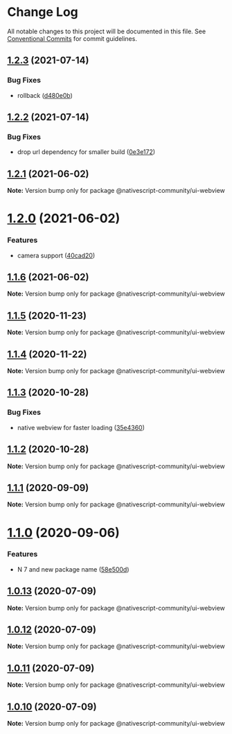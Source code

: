 # Change Log

All notable changes to this project will be documented in this file.
See [Conventional Commits](https://conventionalcommits.org) for commit guidelines.

## [1.2.3](https://github.com/nativescript-community/ui-webview/compare/v1.2.2...v1.2.3) (2021-07-14)


### Bug Fixes

* rollback ([d480e0b](https://github.com/nativescript-community/ui-webview/commit/d480e0b26083dabef140e140b6bc59dc0cdbb386))





## [1.2.2](https://github.com/nativescript-community/ui-webview/compare/v1.2.1...v1.2.2) (2021-07-14)


### Bug Fixes

* drop url dependency for smaller build ([0e3e172](https://github.com/nativescript-community/ui-webview/commit/0e3e172e4622729a3a41742ac533c0139a0e1080))





## [1.2.1](https://github.com/nativescript-community/ui-webview/compare/v1.2.0...v1.2.1) (2021-06-02)

**Note:** Version bump only for package @nativescript-community/ui-webview





# [1.2.0](https://github.com/nativescript-community/ui-webview/compare/v1.1.6...v1.2.0) (2021-06-02)


### Features

* camera support ([40cad20](https://github.com/nativescript-community/ui-webview/commit/40cad20f54beecbdfd2f923d8d3ac558badc049c))





## [1.1.6](https://github.com/nativescript-community/ui-webview/compare/v1.1.5...v1.1.6) (2021-06-02)

**Note:** Version bump only for package @nativescript-community/ui-webview





## [1.1.5](https://github.com/nativescript-community/ui-webview/compare/v1.1.4...v1.1.5) (2020-11-23)

**Note:** Version bump only for package @nativescript-community/ui-webview





## [1.1.4](https://github.com/nativescript-community/ui-webview/compare/v1.1.3...v1.1.4) (2020-11-22)

**Note:** Version bump only for package @nativescript-community/ui-webview





## [1.1.3](https://github.com/nativescript-community/ui-webview/compare/v1.1.2...v1.1.3) (2020-10-28)


### Bug Fixes

* native webview for faster loading ([35e4360](https://github.com/nativescript-community/ui-webview/commit/35e4360bc86ea2c8aa03191b1fab09048b327b2a))





## [1.1.2](https://github.com/nativescript-community/ui-webview/compare/v1.1.1...v1.1.2) (2020-10-28)

**Note:** Version bump only for package @nativescript-community/ui-webview





## [1.1.1](https://github.com/nativescript-community/ui-webview/compare/v1.1.0...v1.1.1) (2020-09-09)

**Note:** Version bump only for package @nativescript-community/ui-webview





# [1.1.0](https://github.com/nativescript-community/ui-webview/compare/v1.0.13...v1.1.0) (2020-09-06)


### Features

* N 7 and new package name ([58e500d](https://github.com/nativescript-community/ui-webview/commit/58e500dee3505eec19dfafaed1322460b83727b0))





## [1.0.13](https://github.com/nativescript-community/ui-webview/compare/v1.0.12...v1.0.13) (2020-07-09)

**Note:** Version bump only for package @nativescript-community/ui-webview





## [1.0.12](https://github.com/nativescript-community/ui-webview/compare/v1.0.11...v1.0.12) (2020-07-09)

**Note:** Version bump only for package @nativescript-community/ui-webview





## [1.0.11](https://github.com/nativescript-community/ui-webview/compare/v1.0.10...v1.0.11) (2020-07-09)

**Note:** Version bump only for package @nativescript-community/ui-webview





## [1.0.10](https://github.com/nativescript-community/ui-webview/compare/v5.2.0...v1.0.10) (2020-07-09)

**Note:** Version bump only for package @nativescript-community/ui-webview

